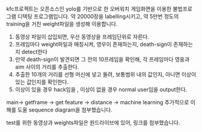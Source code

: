 kfc프로젝트는 오픈소스인 yolo를 기반으로 한 오버워치 게임화면을 이용한 불법프로그램 디텍팅 프로그램입니다. 
약 20000장을 labelling시키고, 약 5만번 정도의 training을 거친 weight파일을 생성해 이용합니다.
1. 동영상 파일이 삽입되면, 우선 동영상을 프레임단위로 자른다.
2. 프레임마다 weight파일과 매칭시켜, 영우이 존재하는지, death-sign이 존재하는지 detect한다
3. 만약 death-sign이 발견되면 그 전의 10프레임을 확인해, 각 프레임마다 영웅과 aim 사이의 거리를 추출한다.
4. 추출한 10개의 거리를 선형 머신에 넣고 돌려, 보통범위 내의 값인지, 아니면 이상이 있는 값인지를 확인한다.
5. 이상이 있을 경우 hack임을 , 이상이 없을 경우 normal user임을 output한다.

main-> getframe -> get feature -> distance -> machine learning
추가적으로 이해를 도울 sequence diagram을 첨부했습니다.

test를 위한 동영상과 weights파일은 원드라이브에 있어, 링크를 첨부했습니다.


